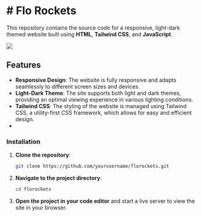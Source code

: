 # # Flo Rockets

This repository contains the source code for a responsive, light-dark themed website built using **HTML**, **Tailwind CSS**, and **JavaScript**.

![](https://github.com/florinmitrana/ResponsiveSiteTailwindCSS/blob/main/2024-07-19%2011.10.33.gif)

## Features

- **Responsive Design**: The website is fully responsive and adapts seamlessly to different screen sizes and devices.
- **Light-Dark Theme**: The site supports both light and dark themes, providing an optimal viewing experience in various lighting conditions.
- **Tailwind CSS**: The styling of the website is managed using Tailwind CSS, a utility-first CSS framework, which allows for easy and efficient design.
- 
### Installation

1. **Clone the repository**:
    ```sh
    git clone https://github.com/yourusername/florockets.git
    ```
2. **Navigate to the project directory**:
    ```sh
    cd florockets
    ```
3. **Open the project in your code editor** and start a live server to view the site in your browser.

   
